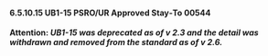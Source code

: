 #### 6.5.10.15 UB1-15 PSRO/UR Approved Stay‑To 00544

**Attention: _UB1-15 was deprecated as of v 2.3 and the detail was withdrawn and removed from the standard as of v 2.6._**
